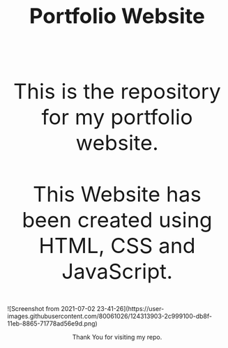 <h1 align="center" style="font-size:3rem">Portfolio Website</h1><br><br>
<font size="40px"><p align="center">This is the repository for my portfolio website.<br><br>This Website has been created using HTML, CSS and JavaScript.</b></p>
</font>
![Screenshot from 2021-07-02 23-41-26](https://user-images.githubusercontent.com/80061026/124313903-2c999100-db8f-11eb-8865-71778ad56e9d.png)

<p align="center">Thank You for visiting my repo.</p>

  
  
  

